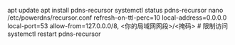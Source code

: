 apt update
apt install pdns-recursor
systemctl status pdns-recursor
nano /etc/powerdns/recursor.conf
refresh-on-ttl-perc=10
local-address=0.0.0.0
local-port=53
allow-from=127.0.0.0/8, <你的局域网网段>/<掩码> # 限制访问
systemctl restart pdns-recursor
